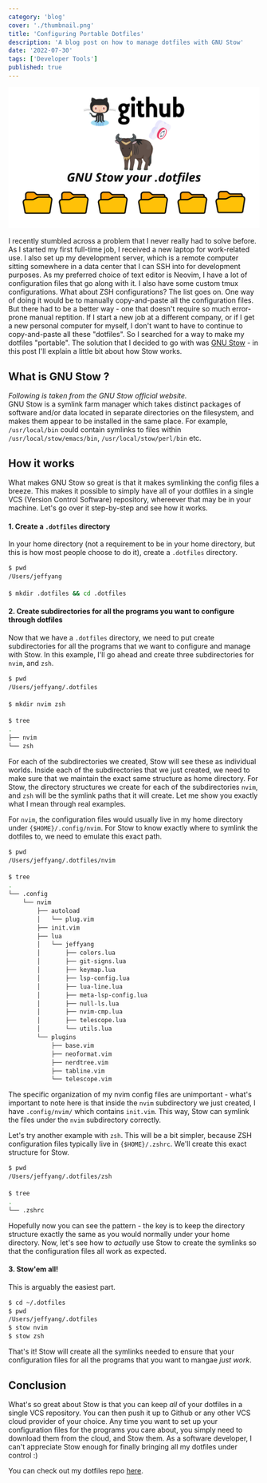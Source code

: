 ```yaml
---
category: 'blog'
cover: './thumbnail.png'
title: 'Configuring Portable Dotfiles'
description: 'A blog post on how to manage dotfiles with GNU Stow'
date: '2022-07-30'
tags: ['Developer Tools']
published: true
---
```


![Blog Post Thumbnail](./thumbnail.png)

I recently stumbled across a problem that I never really had to solve before. As I started my first full-time job, I received a new laptop for work-related use. I also set up my development server, which is a remote computer sitting somewhere in a data center that I can SSH into for development purposes. As my preferred choice of text editor is Neovim, I have a lot of configuration files that go along with it. I also have some custom tmux configurations. What about ZSH configurations? The list goes on. One way of doing it would be to manually copy-and-paste all the configuration files. But there had to be a better way - one that doesn't require so much error-prone manual reptition. If I start a new job at a different company, or if I get a new personal computer for myself, I don't want to have to continue to copy-and-paste all these "dotfiles". So I searched for a way to make my dotfiles "portable". The solution that I decided to go with was [GNU Stow](https://www.gnu.org/software/stow/) - in this post I'll explain a little bit about how Stow works.

## What is GNU Stow ?
*Following is taken from the GNU Stow official website.*  
GNU Stow is a symlink farm manager which takes distinct packages of software and/or data located in separate directories on the filesystem, and makes them appear to be installed in the same place. For example, `/usr/local/bin` could contain symlinks to files within `/usr/local/stow/emacs/bin`, `/usr/local/stow/perl/bin` etc.

## How it works
What makes GNU Stow so great is that it makes symlinking the config files a breeze. This makes it possible to simply have all of your dotfiles in a single VCS (Version Control Software) repository, whereever that may be in your machine. Let's go over it step-by-step and see how it works. 

#### 1. Create a `.dotfiles` directory
In your home directory (not a requirement to be in your home directory, but this is how most people choose to do it), create a `.dotfiles` directory.

```bash
$ pwd
/Users/jeffyang

$ mkdir .dotfiles && cd .dotfiles
```

#### 2. Create subdirectories for all the programs you want to configure through dotfiles 
Now that we have a `.dotfiles` directory, we need to put create subdirectories for all the programs that we want to configure and manage with Stow. In this example, I'll go ahead and create three subdirectories for `nvim`, and `zsh`.

```bash
$ pwd
/Users/jeffyang/.dotfiles

$ mkdir nvim zsh

$ tree
.
├── nvim
└── zsh
```

For each of the subdirectories we created, Stow will see these as individual worlds. Inside each of the subdirectories that we just created, we need to make sure that we maintain the exact same structure as home directory. For Stow, the directory structures we create for each of the subdirectories `nvim`, and `zsh` will be the symlink paths that it will create. Let me show you exactly what I mean through real examples.

For `nvim`, the configuration files would usually live in my home directory under `{$HOME}/.config/nvim`. For Stow to know exactly where to symlink the dotfiles to, we need to emulate this exact path.

```bash
$ pwd 
/Users/jeffyang/.dotfiles/nvim

$ tree
.
└── .config
    └── nvim
        ├── autoload
        │   └── plug.vim
        ├── init.vim
        ├── lua
        │   └── jeffyang
        │       ├── colors.lua
        │       ├── git-signs.lua
        │       ├── keymap.lua
        │       ├── lsp-config.lua
        │       ├── lua-line.lua
        │       ├── meta-lsp-config.lua
        │       ├── null-ls.lua
        │       ├── nvim-cmp.lua
        │       ├── telescope.lua
        │       └── utils.lua
        └── plugins
            ├── base.vim
            ├── neoformat.vim
            ├── nerdtree.vim
            ├── tabline.vim
            └── telescope.vim
```

The specific organization of my nvim config files are unimportant - what's important to note here is that inside the `nvim` subdirectory we just created, I have `.config/nvim/` which contains `init.vim`. This way, Stow can symlink the files under the `nvim` subdirectory correctly. 

Let's try another example with `zsh`. This will be a bit simpler, because ZSH configuration files typically live in `{$HOME}/.zshrc`. We'll create this exact structure for Stow.

```bash
$ pwd 
/Users/jeffyang/.dotfiles/zsh

$ tree
.
└── .zshrc
```

Hopefully now you can see the pattern - the key is to keep the directory structure exactly the same as you would normally under your home directory. Now, let's see how to *actually* use Stow to create the symlinks so that the configuration files all work as expected.

#### 3. Stow'em all!
This is arguably the easiest part. 

```bash
$ cd ~/.dotfiles
$ pwd
/Users/jeffyang/.dotfiles
$ stow nvim 
$ stow zsh
```

That's it! Stow will create all the symlinks needed to ensure that your configuration files for all the programs that you want to mangae *just work*.

## Conclusion
What's so great about Stow is that you can keep *all* of your dotfiles in a single VCS repository. You can then push it up to Github or any other VCS cloud provider of your choice. Any time you want to set up your configuration files for the programs you care about, you simply need to download them from the cloud, and Stow them. As a software developer, I can't appreciate Stow enough for finally bringing all my dotfiles under control :) 

You can check out my dotfiles repo [here](https://github.com/jeffjaehoyang/.dotfiles).
